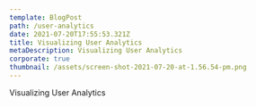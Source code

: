 ```yaml
---
template: BlogPost
path: /user-analytics
date: 2021-07-20T17:55:53.321Z
title: Visualizing User Analytics
metaDescription: Visualizing User Analytics
corporate: true
thumbnail: /assets/screen-shot-2021-07-20-at-1.56.54-pm.png
---
```

Visualizing User Analytics